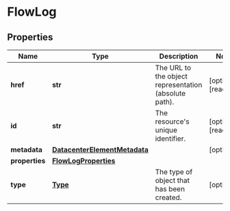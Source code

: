 # FlowLog

## Properties
| Name | Type | Description | Notes |
| ------------ | ------------- | ------------- | ------------- |
| **href** | **str** | The URL to the object representation (absolute path). | [optional] [readonly]  |
| **id** | **str** | The resource&#39;s unique identifier. | [optional] [readonly]  |
| **metadata** | [**DatacenterElementMetadata**](DatacenterElementMetadata.md) |  | [optional]  |
| **properties** | [**FlowLogProperties**](FlowLogProperties.md) |  |  |
| **type** | [**Type**](Type.md) | The type of object that has been created. | [optional]  |


